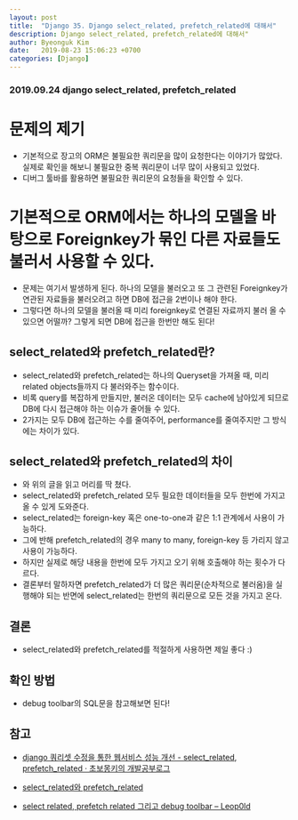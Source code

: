 ```yaml
---
layout: post
title:  "Django 35. Django select_related, prefetch_related에 대해서"
description: Django select_related, prefetch_related에 대해서"
author: Byeonguk Kim
date:   2019-08-23 15:06:23 +0700
categories: [Django]
---
```


### 2019.09.24 django select_related, prefetch_related

# 문제의 제기
* 기본적으로 장고의 ORM은 불필요한 쿼리문을 많이 요청한다는 이야기가 많았다. 실제로 확인을 해보니 불필요한 중복 쿼리문이 너무 많이 사용되고 있었다.
* 디버그 툴바를 활용하면 불필요한 쿼리문의 요청들을 확인할 수 있다.

# 기본적으로 ORM에서는 하나의 모델을 바탕으로 Foreignkey가 묶인 다른 자료들도 불러서 사용할 수 있다.
* 문제는 여기서 발생하게 된다. 하나의 모델을 불러오고 또 그 관련된 Foreignkey가 연관된 자료들을 불러오려고 하면 DB에 접근을 2번이나 해야 한다.
* 그렇다면 하나의 모델을 불러올 때 미리 foreignkey로 연결된 자료까지 불러 올  수 있으면 어떨까? 그렇게 되면 DB에 접근을 한번만 해도 된다!

## select_related와 prefetch_related란?

* select_related와 prefetch_related는 하나의 Queryset을 가져올 때, 미리 related objects들까지 다 불러와주는 함수이다.
* 비록 query를 복잡하게 만들지만, 불러온 데이터는 모두 cache에 남아있게 되므로 DB에 다시 접근해야 하는  이슈가 줄어들 수 있다.
* 2가지는 모두 DB에 접근하는 수를 줄여주어, performance를 줄여주지만 그 방식에는 차이가 있다.

## select_related와 prefetch_related의 차이 
* 와 위의 글을 읽고 머리를 딱 쳤다.
* select_related와 prefetch_related 모두 필요한 데이터들을 모두 한번에 가지고 올 수 있게 도와준다. 
* select_related는 foreign-key 혹은 one-to-one과 같은 1:1 관계에서 사용이 가능하다.
* 그에 반해 prefetch_related의 경우 many to many, foreign-key 등 가리지 않고 사용이 가능하다.
* 하지만 실제로 해당 내용을 한번에 모두 가지고 오기 위해 호출해야 하는 횟수가 다르다.
* 결론부터 말하자면 prefetch_related가 더 많은 쿼리문(순차적으로 불러옴)을 실행해야 되는 반면에 select_related는 한번의 쿼리문으로 모든 것을 가지고 온다.

## 결론
* select_related와 prefetch_related를 적절하게 사용하면 제일 좋다 :)

## 확인 방법
* debug toolbar의 SQL문을 참고해보면 된다!

## 참고
* [django 쿼리셋 수정을 통한 웹서비스 성능 개선 - select_related, prefetch_related · 초보몽키의 개발공부로그](https://wayhome25.github.io/django/2017/06/20/selected_related_prefetch_related/)

* [select_related와 prefetch_related](https://jupiny.tistory.com/entry/selectrelated%EC%99%80-prefetchrelated)

* [select related, prefetch related 그리고 debug toolbar – Leop0ld](https://blog.leop0ld.org/posts/django-query-optimization/)

